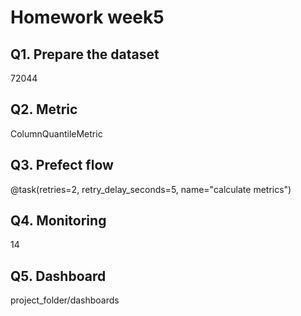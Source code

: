 # Homework week5

## Q1. Prepare the dataset
72044

## Q2. Metric
ColumnQuantileMetric

## Q3. Prefect flow
@task(retries=2, retry_delay_seconds=5, name="calculate metrics")

## Q4. Monitoring
14

## Q5. Dashboard
project_folder/dashboards

